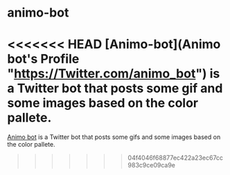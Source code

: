 # animo-bot
<<<<<<< HEAD
[Animo-bot](Animo bot's Profile "https://Twitter.com/animo_bot") is a Twitter bot that posts some gif and some images based on the color pallete.
=======


[Animo bot](https://twitter.com/animo_bot "Animo bot's Profile") is a Twitter bot that posts some gifs and some images based on the color pallete.

>>>>>>> 04f4046f68877ec422a23ec67cc983c9ce09ca9e
